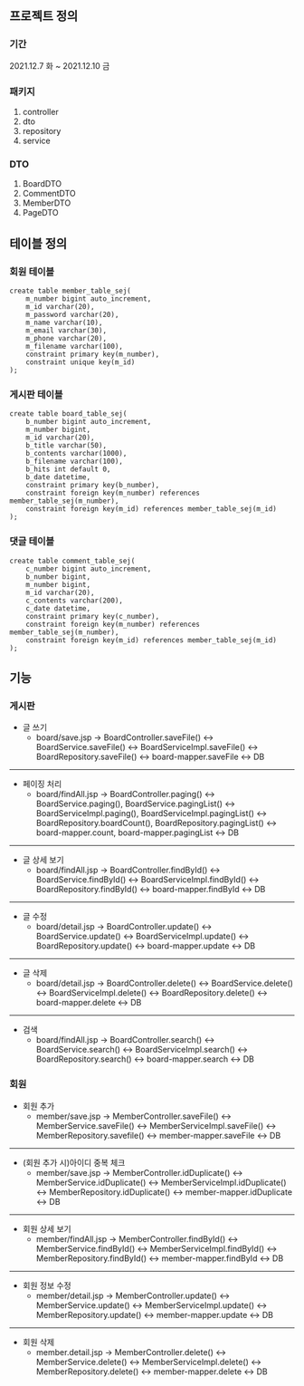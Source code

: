 ## 프로젝트 정의
### 기간
2021.12.7 화 ~ 2021.12.10 금
### 패키지
1. controller
2. dto
3. repository
4. service

### DTO
1. BoardDTO
2. CommentDTO
3. MemberDTO
4. PageDTO

## 테이블 정의
### 회원 테이블
```
create table member_table_sej(
	m_number bigint auto_increment,
    m_id varchar(20),
    m_password varchar(20),
    m_name varchar(10),
    m_email varchar(30),
    m_phone varchar(20),
	m_filename varchar(100),
    constraint primary key(m_number),
    constraint unique key(m_id)
);
```
### 게시판 테이블
```
create table board_table_sej(
	b_number bigint auto_increment,
    m_number bigint,
    m_id varchar(20),
    b_title varchar(50),
    b_contents varchar(1000),
    b_filename varchar(100),
    b_hits int default 0,
    b_date datetime,
    constraint primary key(b_number),
    constraint foreign key(m_number) references member_table_sej(m_number),
	constraint foreign key(m_id) references member_table_sej(m_id)
);
```
### 댓글 테이블
```
create table comment_table_sej(
	c_number bigint auto_increment,
    b_number bigint,
    m_number bigint,
    m_id varchar(20),
    c_contents varchar(200),
    c_date datetime,
    constraint primary key(c_number),
    constraint foreign key(m_number) references member_table_sej(m_number),
    constraint foreign key(m_id) references member_table_sej(m_id)
);
```

## 기능
### 게시판
+ 글 쓰기
	+ board/save.jsp -> BoardController.saveFile() <-> BoardService.saveFile() <-> BoardServiceImpl.saveFile() <-> BoardRepository.saveFile() <-> board-mapper.saveFile <-> DB
---
+ 페이징 처리
	+ board/findAll.jsp -> BoardController.paging() <-> BoardService.paging(), BoardService.pagingList() <-> BoardServiceImpl.paging(), BoardServiceImpl.pagingList() <-> BoardRepository.boardCount(), BoardRepository.pagingList() <-> board-mapper.count, board-mapper.pagingList <-> DB
---
+ 글 상세 보기
	+ board/findAll.jsp -> BoardController.findById() <-> BoardService.findById() <-> BoardServiceImpl.findById() <-> BoardRepository.findById() <-> board-mapper.findById <-> DB
---
+ 글 수정
	+ board/detail.jsp -> BoardController.update() <-> BoardService.update() <-> BoardServiceImpl.update() <-> BoardRepository.update() <-> board-mapper.update <-> DB
---
+ 글 삭제
	+ board/detail.jsp -> BoardController.delete() <-> BoardService.delete() <-> BoardServiceImpl.delete() <-> BoardRepository.delete() <-> board-mapper.delete <-> DB
---
+ 검색
	+ board/findAll.jsp -> BoardController.search() <-> BoardService.search() <-> BoardServiceImpl.search() <-> BoardRepository.search() <-> board-mapper.search <-> DB

	
### 회원
+ 회원 추가
	+ member/save.jsp -> MemberController.saveFile() <-> MemberService.saveFile() <-> MemberServiceImpl.saveFile() <-> MemberRepository.savefile() <-> member-mapper.saveFile <-> DB
---
+ (회원 추가 시)아이디 중복 체크
	+ member/save.jsp -> MemberController.idDuplicate() <-> MemberService.idDuplicate() <-> MemberServiceImpl.idDuplicate() <-> MemberRepository.idDuplicate() <-> member-mapper.idDuplicate <-> DB
---
+ 회원 상세 보기
	+ member/findAll.jsp -> MemberController.findById() <-> MemberService.findById() <-> MemberServiceImpl.findById() <-> MemberRepository.findById() <-> member-mapper.findById <-> DB
---
+  회원 정보 수정
	+ member/detail.jsp -> MemberController.update() <-> MemberService.update() <-> MemberServiceImpl.update() <-> MemberRepository.update() <-> member-mapper.update <-> DB
---
+ 회원 삭제
	+ member.detail.jsp -> MemberController.delete() <-> MemberService.delete() <-> MemberServiceImpl.delete() <-> MemberRepository.delete() <-> member-mapper.delete <-> DB